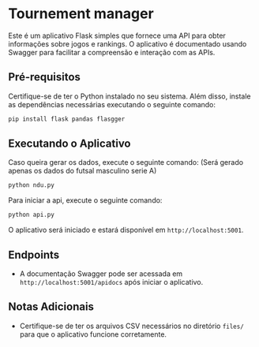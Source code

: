 # Tournement manager

Este é um aplicativo Flask simples que fornece uma API para obter informações sobre jogos e rankings. O aplicativo é documentado usando Swagger para facilitar a compreensão e interação com as APIs.

## Pré-requisitos

Certifique-se de ter o Python instalado no seu sistema. Além disso, instale as dependências necessárias executando o seguinte comando:

```bash
pip install flask pandas flasgger
```

## Executando o Aplicativo

Caso queira gerar os dados, execute o seguinte comando:
(Será gerado apenas os dados do futsal masculino serie A)

```bash
python ndu.py
```

Para iniciar a api, execute o seguinte comando:

```bash
python api.py
```

O aplicativo será iniciado e estará disponível em `http://localhost:5001`.

## Endpoints

- A documentação Swagger pode ser acessada em `http://localhost:5001/apidocs` após iniciar o aplicativo.

## Notas Adicionais

- Certifique-se de ter os arquivos CSV necessários no diretório `files/` para que o aplicativo funcione corretamente.